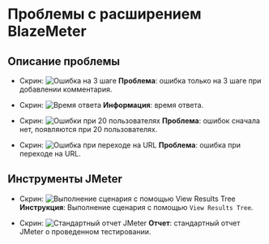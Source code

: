 # Проблемы с расширением BlazeMeter

## Описание проблемы
- Скрин: ![Ошибка на 3 шаге](https://www.evernote.com/shard/s352/sh/f9e0fdd8-1ab1-408a-9906-8fc72a392e60/ybuigXnJ6Dmu-FVWcjcHV2Nvo--cTD5xUBExmdpCB3K0jmN9O7w-f3GXPw/res/522254f1-2e98-416e-8ee6-91273772b76a)
**Проблема**: ошибка только на 3 шаге при добавлении комментария.

- Скрин: ![Время ответа](https://www.evernote.com/shard/s352/sh/5ef62b5d-7503-4999-98a9-b1722f8dddd6/YdfPOQ9lsN3KbI8chLUqHePnBi4qHjGjpIUr9kqx1D9xBTleCuRdS6DERA/res/dd2f545b-a2d0-40ca-b503-b1a928fc70b5)
**Информация**: время ответа.

- Скрин: ![Ошибки при 20 пользователях](https://www.evernote.com/shard/s352/sh/86361945-f3a8-4f34-9102-6cc252f4b878/Q9u82vkce6cvpFkWIW5MsFIxoVW2KuOlG6V9WCSJLoFSESoq3BdIwIUh0Q/res/56fa4172-93b7-4ad2-b73c-75590bf1bb3b)
**Проблема**: ошибок сначала нет, появляются при 20 пользователях.

- Скрин: ![Ошибка при переходе на URL](https://www.evernote.com/shard/s352/sh/87c7132b-ce7a-4476-a8aa-59fd1aac25e2/u4YczmS7d2QBGvSwa51NM-i2LKHgmpbLZUQbf65ZSr4LhuiV2EcR2AuQtw/res/20cf8cba-57bc-41f6-85d0-ff9b457ba065)
**Проблема**: ошибка при переходе на URL.

## Инструменты JMeter

- Скрин: ![Выполнение сценария с помощью `View Results Tree`](https://www.evernote.com/shard/s352/sh/bfd3a1cc-922a-4123-9368-c330db3a375a/A85R2a0XVc8aaabJepO09p4I1iCsZ3pCRKoFhymd96PqZxAVJ5FgIVdkOg/res/48f9a174-be56-445e-858f-2231643754d1)
**Инструкция**: Выполнение сценария с помощью `View Results Tree`.

- Скрин: ![Стандартный отчет JMeter](https://www.evernote.com/shard/s352/sh/eb1fddd6-213d-4e94-9c3b-45f3decdeeb0/mgRf6IhezmvzpmWo6JQEM1z6qWw2_FOGL9QF6m7ti_qiS4VV6H2ZpfP0XQ/res/eb010259-85c8-4a36-b554-ce6303fa58e7)
**Отчет**: стандартный отчет JMeter о проведенном тестировании.
